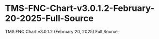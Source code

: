 # TMS-FNC-Chart-v3.0.1.2-February-20-2025-Full-Source
TMS FNC Chart v3.0.1.2 (February 20, 2025) Full Source
